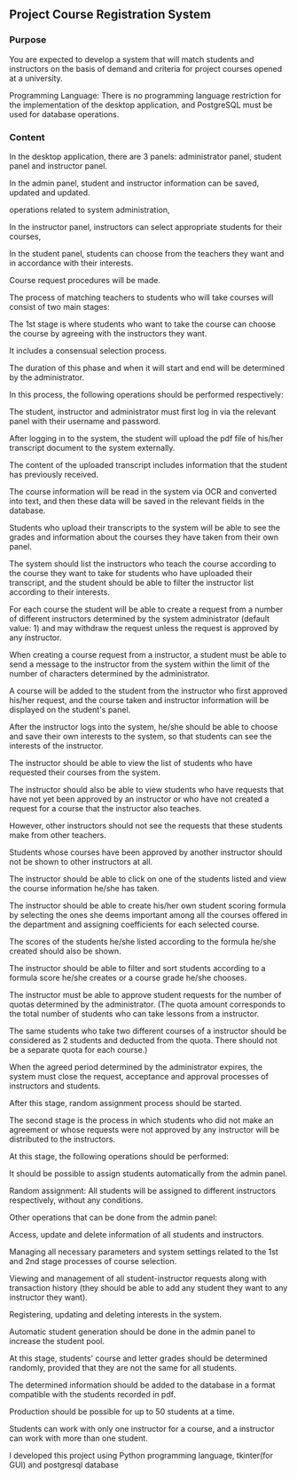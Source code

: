 ## Project Course Registration System
### Purpose
You are expected to develop a system that will match students and instructors on the basis of demand and criteria for project courses opened at a university.  

Programming Language: There is no programming language restriction for the implementation of the desktop application, and PostgreSQL must be used for database operations.
### Content
In the desktop application, there are 3 panels: administrator panel, student panel and instructor panel.  

In the admin panel, student and instructor information can be saved, updated and updated.  

operations related to system administration,  

In the instructor panel, instructors can select appropriate students for their courses,  

In the student panel, students can choose from the teachers they want and in accordance with their interests.  

Course request procedures will be made.  

The process of matching teachers to students who will take courses will consist of two main stages:  

The 1st stage is where students who want to take the course can choose the course by agreeing with the instructors they want.  

It includes a consensual selection process.  

The duration of this phase and when it will start and end will be determined by the administrator.  

In this process, the following operations should be performed respectively:  

The student, instructor and administrator must first log in via the relevant panel with their username and password.  

After logging in to the system, the student will upload the pdf file of his/her transcript document to the system externally.  

The content of the uploaded transcript includes information that the student has previously received.  

The course information will be read in the system via OCR and converted into text, and then these data will be saved in the relevant fields in the database.  

Students who upload their transcripts to the system will be able to see the grades and information about the courses they have taken from their own panel.  

The system should list the instructors who teach the course according to the course they want to take for students who have uploaded their transcript, and the student should be able to filter the instructor list according to their interests.  

For each course the student will be able to create a request from a number of different instructors determined by the system administrator (default value: 1) and may withdraw the request unless the request is approved by any instructor.  

When creating a course request from a instructor, a student must be able to send a message to the instructor from the system within the limit of the number of characters determined by the administrator.  

A course will be added to the student from the instructor who first approved his/her request, and the course taken and instructor information will be displayed on the student's panel.  

After the instructor logs into the system, he/she should be able to choose and save their own interests to the system, so that students can see the interests of the instructor.  

The instructor should be able to view the list of students who have requested their courses from the system.  

The instructor should also be able to view students who have requests that have not yet been approved by an instructor or who have not created a request for a course that the instructor also teaches.  

However, other instructors should not see the requests that these students make from other teachers.  

Students whose courses have been approved by another instructor should not be shown to other instructors at all.  

The instructor should be able to click on one of the students listed and view the course information he/she has taken.  

The instructor should be able to create his/her own student scoring formula by selecting the ones she deems important among all the courses offered in the department and assigning coefficients for each selected course.  

The scores of the students he/she listed according to the formula he/she created should also be shown.  

The instructor should be able to filter and sort students according to a formula score he/she creates or a course grade he/she chooses. 

The instructor must be able to approve student requests for the number of quotas determined by the administrator. (The quota amount corresponds to the total number of students who can take lessons from a instructor.  

The same students who take two different courses of a instructor should be considered as 2 students and deducted from the quota. There should not be a separate quota for each course.)  

When the agreed period determined by the administrator expires, the system must close the request, acceptance and approval processes of instructors and students.  

After this stage, random assignment process should be started.  

The second stage is the process in which students who did not make an agreement or whose requests were not approved by any instructor will be distributed to the instructors.  

At this stage, the following operations should be performed:  

It should be possible to assign students automatically from the admin panel.  

Random assignment: All students will be assigned to different instructors respectively, without any conditions.  

Other operations that can be done from the admin panel:  

Access, update and delete information of all students and instructors.  

Managing all necessary parameters and system settings related to the 1st and 2nd stage processes of course selection.  

Viewing and management of all student-instructor requests along with transaction history (they should be able to add any student they want to any instructor they want).  

Registering, updating and deleting interests in the system.  

Automatic student generation should be done in the admin panel to increase the student pool.  

At this stage, students' course and letter grades should be determined randomly, provided that they are not the same for all students. 

The determined information should be added to the database in a format compatible with the students recorded in pdf.  

Production should be possible for up to 50 students at a time.  

Students can work with only one instructor for a course, and a instructor can work with more than one student.  

I developed this project using Python programming language, tkinter(for GUI) and postgresql database
